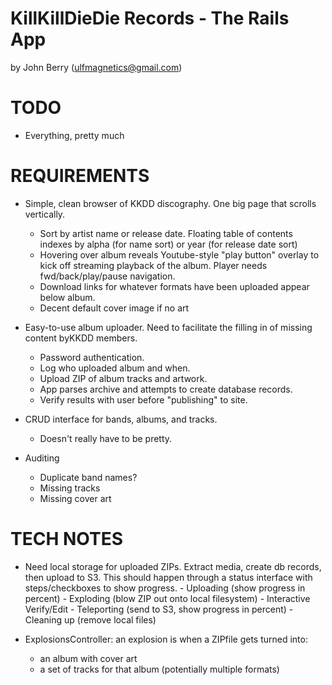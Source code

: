 KillKillDieDie Records - The Rails App
======================================

by John Berry (ulfmagnetics@gmail.com)

TODO
====
- Everything, pretty much

REQUIREMENTS
=====
- Simple, clean browser of KKDD discography.  One big page that scrolls vertically.
    - Sort by artist name or release date.  Floating table of contents indexes by alpha (for name sort) or year (for release date sort)
    - Hovering over album reveals Youtube-style "play button" overlay to kick off streaming playback of the album.  Player needs fwd/back/play/pause navigation.
    - Download links for whatever formats have been uploaded appear below album.
    - Decent default cover image if no art

- Easy-to-use album uploader.  Need to facilitate the filling in of missing content byKKDD members.
    - Password authentication.
    - Log who uploaded album and when.
    - Upload ZIP of album tracks and artwork.
    - App parses archive and attempts to create database records.
    - Verify results with user before "publishing" to site.

- CRUD interface for bands, albums, and tracks.
    - Doesn't really have to be pretty.

- Auditing
    - Duplicate band names?
    - Missing tracks
    - Missing cover art

TECH NOTES
=====
- Need local storage for uploaded ZIPs.  Extract media, create db records, then upload to S3.
  This should happen through a status interface with steps/checkboxes to show progress.
      - Uploading (show progress in percent)
      - Exploding (blow ZIP out onto local filesystem)
      - Interactive Verify/Edit
      - Teleporting (send to S3, show progress in percent)
      - Cleaning up (remove local files)

- ExplosionsController: an explosion is when a ZIPfile gets turned into:
    - an album with cover art
    - a set of tracks for that album (potentially multiple formats)

